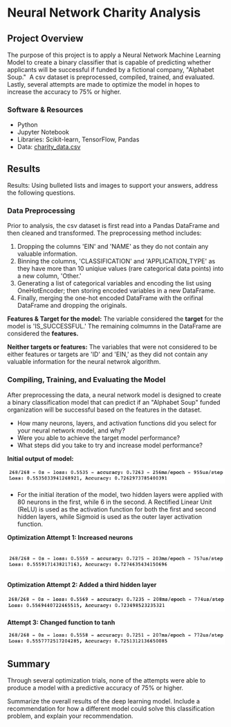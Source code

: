 # Neural Network Charity Analysis

## Project Overview
The purpose of this project is to apply a Neural Network Machine Learning Model to create a binary classifier that is capable of predicting whether applicants will be successful if funded by a fictional company, "Alphabet Soup."  A csv dataset is preprocessed, compiled, trained, and evaluated.  Lastly, several attempts are made to optimize the model in hopes to increase the accuracy to 75% or higher.

### Software & Resources
- Python
- Jupyter Notebook
- Libraries: Scikit-learn, TensorFlow, Pandas
- Data: [charity_data.csv](https://github.com/retroxsky06/Neural_Network_Charity_Analysis/blob/main/Resources/charity_data.csv)

## Results

Results: Using bulleted lists and images to support your answers, address the following questions.

### Data Preprocessing
Prior to analysis, the csv dataset is first read into a Pandas DataFrame and then cleaned and transformed. The preprocessing method includes:   
1) Dropping the columns 'EIN' and 'NAME' as they do not contain any valuable information.
2) Binning the columns, 'CLASSIFICATION' and 'APPLICATION_TYPE' as they have more than 10 uniqiue values (rare categorical data points) into a new column, 'Other.'
3) Generating a list of categorical variables and encoding the list using OneHotEncoder; then storing encoded variables in a new DataFrame.
4) Finally, merging the one-hot encoded DataFrame with the orifinal DataFrame and dropping the originals.

**Features & Target for the model:**
The variable considered the **target** for the model is 'IS_SUCCESSFUL.'  The remaining colmumns in the DataFrame are considered the **features.**

**Neither targets or features:**
The variables that were not considered to be either features or targets are 'ID' and 'EIN,' as they did not contain any valuable information for the neural netwrok algorithm.

### Compiling, Training, and Evaluating the Model
After preprocessing the data, a neural network model is designed to create a binary classification model that can predict if an "Alphabet Soup" funded organization will be successful based on the features in the dataset. 

- How many neurons, layers, and activation functions did you select for your neural network model, and why?
- Were you able to achieve the target model performance?
- What steps did you take to try and increase model performance?

**Initial output of model:**

![fig1](https://github.com/retroxsky06/Neural_Network_Charity_Analysis/blob/main/images/initial.png)
- For the initial iteration of the model, two hidden layers were applied with 80 neurons in the first, while 6 in the second. A Rectified Linear Unit (ReLU) is used as the activation function for both the first and second hidden layers, while Sigmoid is used as the outer layer activation function.  

**Optimization Attempt 1: Increased neurons**

![fig2](https://github.com/retroxsky06/Neural_Network_Charity_Analysis/blob/main/images/attempt_1_relu_neurons.png)
- 
**Optimization Attempt 2: Added a third hidden layer**

![fig3](https://github.com/retroxsky06/Neural_Network_Charity_Analysis/blob/main/images/attempt2_added_layer.png)

**Attempt 3: Changed function to tanh**

![fig4](https://github.com/retroxsky06/Neural_Network_Charity_Analysis/blob/main/images/attempt3_tanh.png)

## Summary
Through several optimization trials, none of the attempts were able to produce a model with a predictive accuracy of 75% or higher.

Summarize the overall results of the deep learning model. Include a recommendation for how a different model could solve this classification problem, and explain your recommendation.




